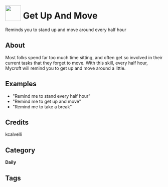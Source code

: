 # <img src="https://raw.githack.com/FortAwesome/Font-Awesome/master/svgs/solid/walking.svg" card_color="#40DBB0" width="50" height="50" style="vertical-align:bottom"/> Get Up And Move
Reminds you to stand up and move around every half hour

## About
Most folks spend far too much time sitting, and often get so involved in their current tasks that they forget to move.  With this skill, every half hour, Mycroft will remind you to get up and move around a little.

## Examples
* "Remind me to stand every half hour"
* "Remind me to get up and move"
* "Remind me to take a break"

## Credits
kcalvelli

## Category
**Daily**

## Tags

